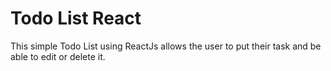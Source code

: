 # Todo List React

This simple Todo List using ReactJs allows the user to put their task and be able to edit or delete it.
